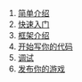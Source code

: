 1. [简单介绍](https://github.com/qq576067421/cshotfix/blob/master/doc/pages/home.md)<br>
2. [快速入门](https://github.com/qq576067421/cshotfix/blob/master/doc/pages/quick-start.md)<br>
3. [框架介绍](https://github.com/qq576067421/cshotfix/blob/master/doc/pages/framework-introduction.md)<br>
4. [开始写你的代码](https://github.com/qq576067421/cshotfix/blob/master/doc/pages/development-introduction.md)<br>
5. [调试](https://github.com/qq576067421/cshotfix/blob/master/doc/pages/debug-introduction.md)<br>
6. [发布你的游戏](https://github.com/qq576067421/cshotfix/blob/master/doc/pages/publish-introduction.md)<br>
